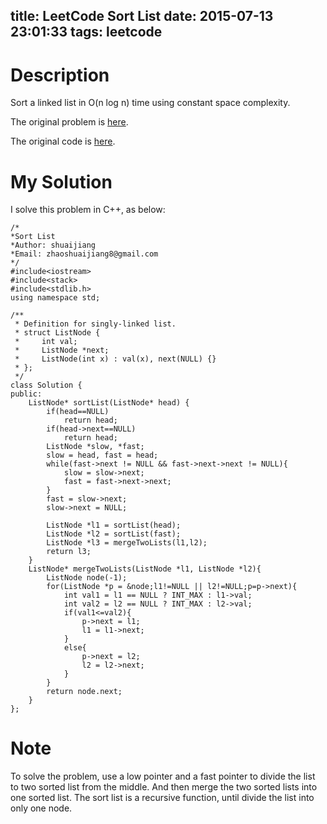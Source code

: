 title: LeetCode Sort List
date: 2015-07-13 23:01:33
tags: leetcode
---

# Description
Sort a linked list in O(n log n) time using constant space complexity.

The original problem is [here](https://leetcode.com/problems/sort-list/ "Problem").

The original code is [here](https://github.com/shuaijiang/LeetCode/blob/master/SortList.cpp "Code").
<!--more-->

# My Solution
I solve this problem in C++, as below:

	/*
	*Sort List
	*Author: shuaijiang
	*Email: zhaoshuaijiang8@gmail.com
	*/
	#include<iostream>
	#include<stack>
	#include<stdlib.h>
	using namespace std;
	
	/**
	 * Definition for singly-linked list.
	 * struct ListNode {
	 *     int val;
	 *     ListNode *next;
	 *     ListNode(int x) : val(x), next(NULL) {}
	 * };
	 */
	class Solution {
	public:
	    ListNode* sortList(ListNode* head) {
	        if(head==NULL)
	        	return head;
	        if(head->next==NULL)
	        	return head;
			ListNode *slow, *fast;
	        slow = head, fast = head;
	        while(fast->next != NULL && fast->next->next != NULL){
	        	slow = slow->next;
	        	fast = fast->next->next;
	        }
	        fast = slow->next;
	        slow->next = NULL;
	        
	        ListNode *l1 = sortList(head);
	        ListNode *l2 = sortList(fast);
	        ListNode *l3 = mergeTwoLists(l1,l2);
	        return l3;
	    }
	    ListNode* mergeTwoLists(ListNode *l1, ListNode *l2){
	    	ListNode node(-1);
	    	for(ListNode *p = &node;l1!=NULL || l2!=NULL;p=p->next){
	    		int val1 = l1 == NULL ? INT_MAX : l1->val;
	    		int val2 = l2 == NULL ? INT_MAX : l2->val;
	    		if(val1<=val2){
	    			p->next = l1;
	    			l1 = l1->next;
	    		}
	    		else{
	    			p->next = l2;
	    			l2 = l2->next;
	    		}
	    	}
	    	return node.next;
	    }
	};

# Note
To solve the problem, use a low pointer and a fast pointer to divide the list to two sorted list from the middle. And then merge the two sorted lists into one sorted list. The sort list is a recursive function, until divide the list into only one node. 
